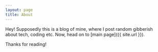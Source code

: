 ```yaml
---
layout: page
title: About
---
```


Hey! Supposedly this is a blog of mine, where I post random gibberish
about tech, coding etc. Now, head on to [main page]({{ site.url }}).

Thanks for reading!
